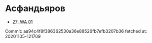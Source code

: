 # Асфандьяров
- [27: WA 01](27.md)

Commit: aa94c4f8f386362530a36e88526fb7efb3207b36
 fetched at: 20201105-121709
